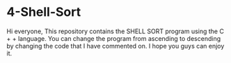 # 4-Shell-Sort
Hi everyone, 
This repository contains the SHELL SORT program using the C + + language. 
You can change the program from ascending to descending by changing the code that I have commented on. 
I hope you guys can enjoy it.
